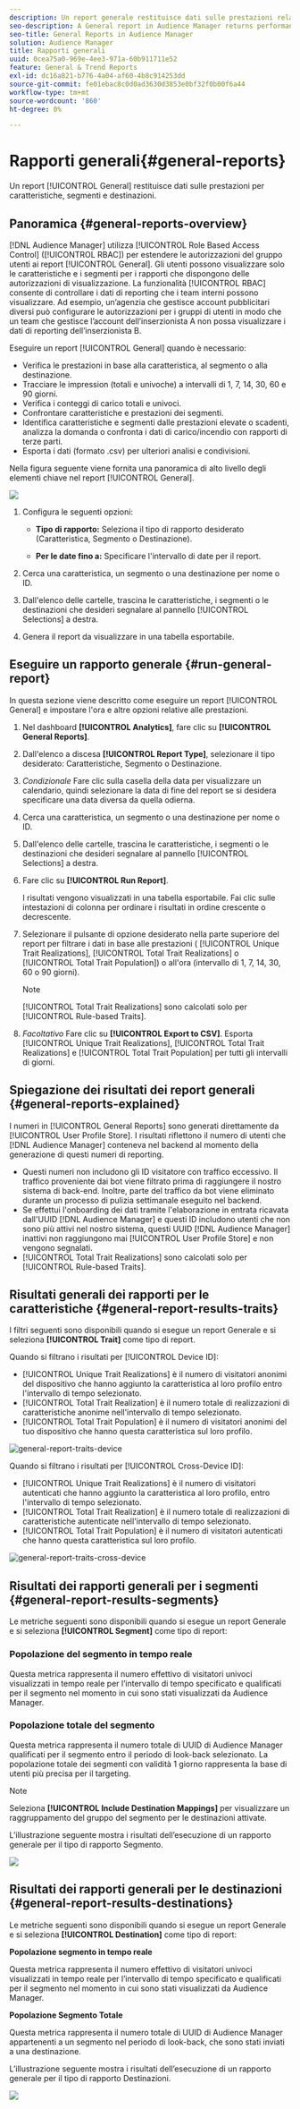 ```yaml
---
description: Un report generale restituisce dati sulle prestazioni relativi a caratteristiche, segmenti e destinazioni.
seo-description: A General report in Audience Manager returns performance data on traits, segments, and destinations.
seo-title: General Reports in Audience Manager
solution: Audience Manager
title: Rapporti generali
uuid: 0cea75a0-969e-4ee3-971a-60b911711e52
feature: General & Trend Reports
exl-id: dc16a821-b776-4a04-af60-4b8c914253dd
source-git-commit: fe01ebac8c0d0ad3630d3853e0bf32f0b00f6a44
workflow-type: tm+mt
source-wordcount: '860'
ht-degree: 0%

---
```


# Rapporti generali{#general-reports}

Un report [!UICONTROL General] restituisce dati sulle prestazioni per caratteristiche, segmenti e destinazioni.

## Panoramica {#general-reports-overview}

<!-- 

c_general_reports.xml

 -->

[!DNL Audience Manager] utilizza [!UICONTROL Role Based Access Control] ([!UICONTROL RBAC]) per estendere le autorizzazioni del gruppo utenti ai report [!UICONTROL General]. Gli utenti possono visualizzare solo le caratteristiche e i segmenti per i rapporti che dispongono delle autorizzazioni di visualizzazione. La funzionalità [!UICONTROL RBAC] consente di controllare i dati di reporting che i team interni possono visualizzare. Ad esempio, un’agenzia che gestisce account pubblicitari diversi può configurare le autorizzazioni per i gruppi di utenti in modo che un team che gestisce l’account dell’inserzionista A non possa visualizzare i dati di reporting dell’inserzionista B.

Eseguire un report [!UICONTROL General] quando è necessario:

* Verifica le prestazioni in base alla caratteristica, al segmento o alla destinazione.
* Tracciare le impression (totali e univoche) a intervalli di 1, 7, 14, 30, 60 e 90 giorni.
* Verifica i conteggi di carico totali e univoci.
* Confrontare caratteristiche e prestazioni dei segmenti.
* Identifica caratteristiche e segmenti dalle prestazioni elevate o scadenti, analizza la domanda o confronta i dati di carico/incendio con rapporti di terze parti.
* Esporta i dati (formato .csv) per ulteriori analisi e condivisioni.

Nella figura seguente viene fornita una panoramica di alto livello degli elementi chiave nel report [!UICONTROL General].

![](assets/general_reports.png)

1. Configura le seguenti opzioni:

   * **Tipo di rapporto:** Seleziona il tipo di rapporto desiderato (Caratteristica, Segmento o Destinazione).

   * **Per le date fino a:** Specificare l&#39;intervallo di date per il report.

2. Cerca una caratteristica, un segmento o una destinazione per nome o ID.
3. Dall&#39;elenco delle cartelle, trascina le caratteristiche, i segmenti o le destinazioni che desideri segnalare al pannello [!UICONTROL Selections] a destra.
4. Genera il report da visualizzare in una tabella esportabile.

## Eseguire un rapporto generale {#run-general-report}

In questa sezione viene descritto come eseguire un report [!UICONTROL General] e impostare l&#39;ora e altre opzioni relative alle prestazioni.

<!-- 

t_run_general_report.xml

 -->

1. Nel dashboard **[!UICONTROL Analytics]**, fare clic su **[!UICONTROL General Reports]**.
1. Dall&#39;elenco a discesa **[!UICONTROL Report Type]**, selezionare il tipo desiderato: Caratteristiche, Segmento o Destinazione.
1. *Condizionale* Fare clic sulla casella della data per visualizzare un calendario, quindi selezionare la data di fine del report se si desidera specificare una data diversa da quella odierna.
1. Cerca una caratteristica, un segmento o una destinazione per nome o ID.
1. Dall&#39;elenco delle cartelle, trascina le caratteristiche, i segmenti o le destinazioni che desideri segnalare al pannello [!UICONTROL Selections] a destra.
1. Fare clic su **[!UICONTROL Run Report]**.

   I risultati vengono visualizzati in una tabella esportabile. Fai clic sulle intestazioni di colonna per ordinare i risultati in ordine crescente o decrescente.
1. Selezionare il pulsante di opzione desiderato nella parte superiore del report per filtrare i dati in base alle prestazioni ( [!UICONTROL Unique Trait Realizations], [!UICONTROL Total Trait Realizations] o [!UICONTROL Total Trait Population]) o all&#39;ora (intervallo di 1, 7, 14, 30, 60 o 90 giorni).

   >[!NOTE]
   >
   >[!UICONTROL Total Trait Realizations] sono calcolati solo per [!UICONTROL Rule-based Traits].

1. *Facoltativo* Fare clic su **[!UICONTROL Export to CSV]**. Esporta [!UICONTROL Unique Trait Realizations], [!UICONTROL Total Trait Realizations] e [!UICONTROL Total Trait Population] per tutti gli intervalli di giorni.

## Spiegazione dei risultati dei report generali {#general-reports-explained}

I numeri in [!UICONTROL General Reports] sono generati direttamente da [!UICONTROL User Profile Store]. I risultati riflettono il numero di utenti che [!DNL Audience Manager] conteneva nel backend al momento della generazione di questi numeri di reporting.

* Questi numeri non includono gli ID visitatore con traffico eccessivo. Il traffico proveniente dai bot viene filtrato prima di raggiungere il nostro sistema di back-end. Inoltre, parte del traffico da bot viene eliminato durante un processo di pulizia settimanale eseguito nel backend.
* Se effettui l&#39;onboarding dei dati tramite l&#39;elaborazione in entrata ricavata dall&#39;UUID [!DNL Audience Manager] e questi ID includono utenti che non sono più attivi nel nostro sistema, questi UUID [!DNL Audience Manager] inattivi non raggiungono mai [!UICONTROL User Profile Store] e non vengono segnalati.
* [!UICONTROL Total Trait Realizations] sono calcolati solo per [!UICONTROL Rule-based Traits].

## Risultati generali dei rapporti per le caratteristiche {#general-report-results-traits}

I filtri seguenti sono disponibili quando si esegue un report Generale e si seleziona **[!UICONTROL Trait]** come tipo di report.

Quando si filtrano i risultati per [!UICONTROL Device ID]:

* [!UICONTROL Unique Trait Realizations] è il numero di visitatori anonimi del dispositivo che hanno aggiunto la caratteristica al loro profilo entro l&#39;intervallo di tempo selezionato.
* [!UICONTROL Total Trait Realization] è il numero totale di realizzazioni di caratteristiche anonime nell&#39;intervallo di tempo selezionato.
* [!UICONTROL Total Trait Population] è il numero di visitatori anonimi del tuo dispositivo che hanno questa caratteristica sul loro profilo.

![general-report-traits-device](assets/general-report-traits-deviceid.png)

Quando si filtrano i risultati per [!UICONTROL Cross-Device ID]:

* [!UICONTROL Unique Trait Realizations] è il numero di visitatori autenticati che hanno aggiunto la caratteristica al loro profilo, entro l&#39;intervallo di tempo selezionato.
* [!UICONTROL Total Trait Realization] è il numero totale di realizzazioni di caratteristiche autenticate nell&#39;intervallo di tempo selezionato.
* [!UICONTROL Total Trait Population] è il numero di visitatori autenticati che hanno questa caratteristica sul loro profilo.

![general-report-traits-cross-device](assets/general-report-traits-cross-device.png)

<!-- 
### Unique Trait Realizations

This metric represents the unique number of [Audience Manager Unique User IDs (UUID)](../reference/ids-in-aam.md) that qualified for the trait in your selected time range. For example, if a user visited your homepage three times on 10/1, you would see one Unique Trait Realization.

### Total Trait Realizations

This metric represents the total amount of trait fires for the trait in your selected time range. For example, if a user visited your homepage, then navigated to your tech news and your sports news sections, they would appear in the General Report as three total trait realizations, and one unique trait realization.

### Total Trait Population

This metric represents the total amount of Audience Manager UUIDs that are currently qualified for the trait. Use this number to understand the total amount of users you could use for segmentation and targeting. Typically, users remain part of a trait for [120 days](../features/traits/create-onboarded-rule-based-traits.md#set-expiration-interval). For example, a user visiting your homepage three times today and never returning afterwards, would remain as a user in this population every day until 120 days from now. At the 120 day mark, they would be removed from the population. Read our [Trait and Segment Qualification Reference](../features/traits/trait-and-segment-qualification-reference.md) for more examples on the difference between Unique Trait Realizations and Total Trait Population.

The illustration below shows the results of running a general report for the Trait report type. -->
<!-- 
![](assets/general_reports_metrics.png) -->


## Risultati dei rapporti generali per i segmenti {#general-report-results-segments}

Le metriche seguenti sono disponibili quando si esegue un report Generale e si seleziona **[!UICONTROL Segment]** come tipo di report:

### Popolazione del segmento in tempo reale

Questa metrica rappresenta il numero effettivo di visitatori univoci visualizzati in tempo reale per l’intervallo di tempo specificato e qualificati per il segmento nel momento in cui sono stati visualizzati da Audience Manager.

### Popolazione totale del segmento

Questa metrica rappresenta il numero totale di UUID di Audience Manager qualificati per il segmento entro il periodo di look-back selezionato. La popolazione totale dei segmenti con validità 1 giorno rappresenta la base di utenti più precisa per il targeting.

>[!NOTE]
>
>Seleziona **[!UICONTROL Include Destination Mappings]** per visualizzare un raggruppamento del gruppo del segmento per le destinazioni attivate.

L’illustrazione seguente mostra i risultati dell’esecuzione di un rapporto generale per il tipo di rapporto Segmento.

![](assets/general_reports_segment_metrics.png)

## Risultati dei rapporti generali per le destinazioni {#general-report-results-destinations}

Le metriche seguenti sono disponibili quando si esegue un report Generale e si seleziona **[!UICONTROL Destination]** come tipo di report:

**Popolazione segmento in tempo reale**

Questa metrica rappresenta il numero effettivo di visitatori univoci visualizzati in tempo reale per l’intervallo di tempo specificato e qualificati per il segmento nel momento in cui sono stati visualizzati da Audience Manager.

**Popolazione Segmento Totale**

Questa metrica rappresenta il numero totale di UUID di Audience Manager appartenenti a un segmento nel periodo di look-back, che sono stati inviati a una destinazione.

L’illustrazione seguente mostra i risultati dell’esecuzione di un rapporto generale per il tipo di rapporto Destinazioni.

![](assets/general_reports_destinations.png)
